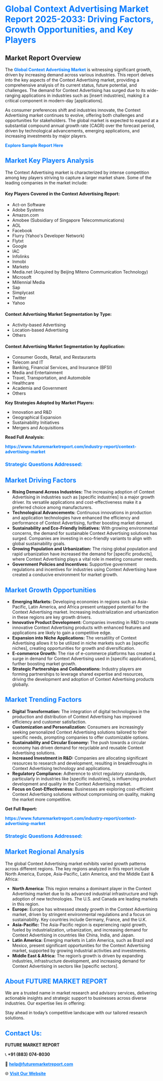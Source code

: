 <h1 style="color: #007BFF;">Global Context Advertising Market Report 2025-2033: Driving Factors, Growth Opportunities, and Key Players</h1>

<section id="overview">
<h2>Market Report Overview</h2>
<p>The <a href="https://www.futuremarketreport.com/industry-report/context-advertising-market" style="color: #007BFF; text-decoration: none;"><strong>Global Context Advertising Market</strong></a> is witnessing significant growth, driven by increasing demand across various industries. This report delves into the key aspects of the Context Advertising market, providing a comprehensive analysis of its current status, future potential, and challenges. The demand for Context Advertising has surged due to its wide-ranging applications in industries such as [insert industries], making it a critical component in modern-day [applications].</p>
<p>As consumer preferences shift and industries innovate, the Context Advertising market continues to evolve, offering both challenges and opportunities for stakeholders. The global market is expected to expand at a substantial compound annual growth rate (CAGR) over the forecast period, driven by technological advancements, emerging applications, and increasing investments by major players.</p>
</section>

<section id="overview">
<p><a href="https://www.futuremarketreport.com/request-sample/reportId=62677" style="color: #007BFF; text-decoration: none;"><strong>Explore Sample Report Here</strong></a></p>
</section>

<section id="key-players">
<h2 style="color: #007BFF;">Market Key Players Analysis</h2>
<p>The Context Advertising market is characterized by intense competition among key players striving to capture a larger market share. Some of the leading companies in the market include:</p>
<h4>Key Players Covered in the Context Advertising Report:</h4>
<ul><li>Act-on Software</li><li>Adobe Systems</li><li>Amazon.com</li><li>Amobee (Subsidiary of Singapore Telecommunications)</li><li>AOL</li><li>Facebook</li><li>Flurry (Yahoo&#039;s Developer Network)</li><li>Flytxt</li><li>Google</li><li>IAC</li><li>Infolinks</li><li>Inmobi</li><li>Marketo</li><li>Media.net (Acquired by Beijing Miteno Communication Technology)</li><li>Microsoft</li><li>Millennial Media</li><li>Sap</li><li>Simplycast</li><li>Twitter</li><li>Yahoo</li></ul>
<h4>Context Advertising Market Segmentation by Type:</h4>
<ul><li>Activity-based Advertising</li><li>Location-based Advertising</li><li>Others</li></ul>

<h4>Context Advertising Market Segmentation by Application:</h4>
<ul><li>Consumer Goods, Retail, and Restaurants</li><li>Telecom and IT</li><li>Banking, Financial Services, and Insurance (BFSI)</li><li>Media and Entertainment</li><li>Travel, Transportation, and Automobile</li><li>Healthcare</li><li>Academia and Government</li><li>Others</li></ul>
<p><strong>Key Strategies Adopted by Market Players:</strong></p>
<ul>
<li>Innovation and R&D</li>
<li>Geographical Expansion</li>
<li>Sustainability Initiatives</li>
<li>Mergers and Acquisitions</li>
</ul>
</section>

<section>
<p><strong>Read Full Analysis: </strong></p><a href="https://www.futuremarketreport.com/industry-report/context-advertising-market" style="color: #007BFF; text-decoration: none;"><strong>https://www.futuremarketreport.com/industry-report/context-advertising-market</strong></a>
<h3 style="color: #007BFF;">Strategic Questions Addressed:</h3>
</section>

<section id="driving-factors">
<h2 style="color: #007BFF;">Market Driving Factors</h2>
<ul>
<li><strong>Rising Demand Across Industries:</strong> The increasing adoption of Context Advertising in industries such as [specific industries] is a major growth driver. Its versatile applications and cost-effectiveness make it a preferred choice among manufacturers.</li>
<li><strong>Technological Advancements:</strong> Continuous innovations in production and application technologies have enhanced the efficiency and performance of Context Advertising, further boosting market demand.</li>
<li><strong>Sustainability and Eco-Friendly Initiatives:</strong> With growing environmental concerns, the demand for sustainable Context Advertising solutions has surged. Companies are investing in eco-friendly variants to align with global sustainability goals.</li>
<li><strong>Growing Population and Urbanization:</strong> The rising global population and rapid urbanization have increased the demand for [specific products], where Context Advertising plays a vital role in meeting consumer needs.</li>
<li><strong>Government Policies and Incentives:</strong> Supportive government regulations and incentives for industries using Context Advertising have created a conducive environment for market growth.</li>
</ul>
</section>

<section id="growth-opportunities">
<h2 style="color: #007BFF;">Market Growth Opportunities</h2>
<ul>
<li><strong>Emerging Markets:</strong> Developing economies in regions such as Asia-Pacific, Latin America, and Africa present untapped potential for the Context Advertising market. Increasing industrialization and urbanization in these regions are key growth drivers.</li>
<li><strong>Innovative Product Development:</strong> Companies investing in R&D to create innovative Context Advertising products with enhanced features and applications are likely to gain a competitive edge.</li>
<li><strong>Expansion into Niche Applications:</strong> The versatility of Context Advertising allows it to be utilized in niche markets such as [specific niches], creating opportunities for growth and diversification.</li>
<li><strong>E-commerce Growth:</strong> The rise of e-commerce platforms has created a surge in demand for Context Advertising used in [specific applications], further boosting market growth.</li>
<li><strong>Strategic Partnerships and Collaborations:</strong> Industry players are forming partnerships to leverage shared expertise and resources, driving the development and adoption of Context Advertising products globally.</li>
</ul>
</section>

<section id="trending-factors">
<h2 style="color: #007BFF;">Market Trending Factors</h2>
<ul>
<li><strong>Digital Transformation:</strong> The integration of digital technologies in the production and distribution of Context Advertising has improved efficiency and customer satisfaction.</li>
<li><strong>Customization and Personalization:</strong> Consumers are increasingly seeking personalized Context Advertising solutions tailored to their specific needs, prompting companies to offer customizable options.</li>
<li><strong>Sustainability and Circular Economy:</strong> The push towards a circular economy has driven demand for recyclable and reusable Context Advertising solutions.</li>
<li><strong>Increased Investment in R&D:</strong> Companies are allocating significant resources to research and development, resulting in breakthroughs in Context Advertising technology and applications.</li>
<li><strong>Regulatory Compliance:</strong> Adherence to strict regulatory standards, particularly in industries like [specific industries], is influencing product development and quality in the Context Advertising market.</li>
<li><strong>Focus on Cost-Effectiveness:</strong> Businesses are exploring cost-efficient Context Advertising solutions without compromising on quality, making the market more competitive.</li>
</ul>
</section>

<section>
<p><strong>Get Full Report: </strong></p><a href="https://www.futuremarketreport.com/industry-report/context-advertising-market" style="color: #007BFF; text-decoration: none;"><strong>https://www.futuremarketreport.com/industry-report/context-advertising-market</strong></a>
<h3 style="color: #007BFF;">Strategic Questions Addressed:</h3>
</section>


<section id="regional-analysis">
<h2 style="color: #007BFF;">Market Regional Analysis</h2>
<p>The global Context Advertising market exhibits varied growth patterns across different regions. The key regions analyzed in this report include North America, Europe, Asia-Pacific, Latin America, and the Middle East & Africa:</p>
<ul>
<li><strong>North America:</strong> This region remains a dominant player in the Context Advertising market due to its advanced industrial infrastructure and high adoption of new technologies. The U.S. and Canada are leading markets in this region.</li>
<li><strong>Europe:</strong> Europe has witnessed steady growth in the Context Advertising market, driven by stringent environmental regulations and a focus on sustainability. Key countries include Germany, France, and the U.K.</li>
<li><strong>Asia-Pacific:</strong> The Asia-Pacific region is experiencing rapid growth, fueled by industrialization, urbanization, and increasing demand for Context Advertising in countries like China, India, and Japan.</li>
<li><strong>Latin America:</strong> Emerging markets in Latin America, such as Brazil and Mexico, present significant opportunities for the Context Advertising market, supported by growing industrial activities and investments.</li>
<li><strong>Middle East & Africa:</strong> The region’s growth is driven by expanding industries, infrastructure development, and increasing demand for Context Advertising in sectors like [specific sectors].</li>
</ul>
</section>

<footer>
<h2 style="color: #007BFF;">About FUTURE MARKET REPORT</h2>
<p>We are a trusted name in market research and advisory services, delivering actionable insights and strategic support to businesses across diverse industries. Our expertise lies in offering:</p>

<p>Stay ahead in today’s competitive landscape with our tailored research solutions.</p>

<h2 style="color: #007BFF;">Contact Us:</h2>
<p><strong>FUTURE MARKET REPORT</strong></p>
<p>📞 <strong>+91 (883) 074-8030</strong></p>
<p>📧 <strong><a href="mailto:help@futuremarketreport.com" style="color: #007BFF;">help@futuremarketreport.com</a></strong></p>
<p>🌐 <strong><a href="https://www.futuremarketreport.com/" style="color: #007BFF;">Visit Our Website</a></strong></p>
</footer>